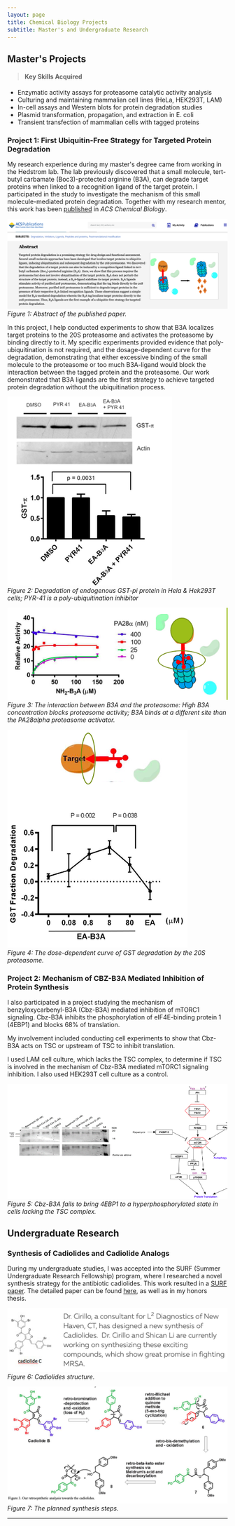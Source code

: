 ```yaml
---
layout: page
title: Chemical Biology Projects
subtitle: Master's and Undergraduate Research
---
```


## Master's Projects

> #### Key Skills Acquired

* Enzymatic activity assays for proteasome catalytic activity analysis
* Culturing and maintaining mammalian cell lines (HeLa, HEK293T, LAM)
* In-cell assays and Western blots for protein degradation studies
* Plasmid transformation, propagation, and extraction in E. coli
* Transient transfection of mammalian cells with tagged proteins

### Project 1: First Ubiquitin-Free Strategy for Targeted Protein Degradation

My research experience during my master's degree came from working in the Hedstrom lab. The lab previously discovered that a small molecule, tert-butyl carbamate (Boc3)-protected arginine (B3A), can degrade target proteins when linked to a recognition ligand of the target protein. I participated in the study to investigate the mechanism of this small molecule-mediated protein degradation. Together with my research mentor, this work has been [published](https://pubs.acs.org/doi/10.1021/acschembio.6b00656) in _ACS Chemical Biology_.

![Paper abstract](/assets/img/ChemicalBio/abstract.jpg)    
*Figure 1: Abstract of the published paper.*

In this project, I help conducted experiments to show that B3A localizes target proteins to the 20S proteasome and activates the proteasome by binding directly to it. My specific experiments provided evidence that poly-ubiquitination is not required, and the dosage-dependent curve for the degradation, demonstrating that either excessive binding of the small molecule to the proteasome or too much B3A-ligand would block the interaction between the tagged protein and the proteasome. Our work demonstrated that B3A ligands are the first strategy to achieve targeted protein degradation without the ubiquitination process.

![ubiquitination](/assets/img/ChemicalBio/ubiquitination.jpg)    
*Figure 2: Degradation of endogenous GST-pi protein in Hela & Hek293T cells; PYR-41 is a poly-ubiquitination inhibitor*

![Proteasome interaction](/assets/img/ChemicalBio/proteasome.jpg)    
*Figure 3: The interaction between B3A and the proteasome: High B3A concentration blocks proteasome activity; B3A binds at a different site than the PA28alpha proteasome activator.*

![Ligand interaction](/assets/img/ChemicalBio/ligand.jpg)     
*Figure 4: The dose-dependent curve of GST degradation by the 20S proteasome.*

### Project 2: Mechanism of CBZ-B3A Mediated Inhibition of Protein Synthesis

I also participated in a project studying the mechanism of benzyloxycarbenyl-B3A (Cbz-B3A) mediated inhibition of mTORC1 signaling. Cbz-B3A inhibits the phosphorylation of eIF4E-binding protein 1 (4EBP1) and blocks 68% of translation.

My involvement included conducting cell experiments to show that Cbz-B3A acts on TSC or upstream of TSC to inhibit translation.

I used LAM cell culture, which lacks the TSC complex, to determine if TSC is involved in the mechanism of Cbz-B3A mediated mTORC1 signaling inhibition. I also used HEK293T cell culture as a control.

![LAM cells](/assets/img/ChemicalBio/LAM_cells.jpg)      
*Figure 5: Cbz-B3A fails to bring 4EBP1 to a hyperphosphorylated state in cells lacking the TSC complex.*


## Undergraduate Research

### Synthesis of Cadiolides and Cadiolide Analogs

During my undergraduate studies, I was accepted into the SURF (Summer Undergraduate Research Fellowship) program, where I researched a novel synthesis strategy for the antibiotic cadiolides. This work resulted in a [SURF paper](https://www.newhaven.edu/research/faculty-research/engineering/chemical/cadiolides.php). The detailed paper can be found [here](https://www.newhaven.edu/_resources/documents/academics/surf/past-projects/2013/shican-li-paper.pdf), as well as in my honors thesis.

![Cadiolides Structure](/assets/img/ChemicalBio/intro.jpg)      
*Figure 6: Cadiolides structure.*

![Synthesis Approach](/assets/img/ChemicalBio/approach.jpg)       
*Figure 7: The planned synthesis steps.*

---





